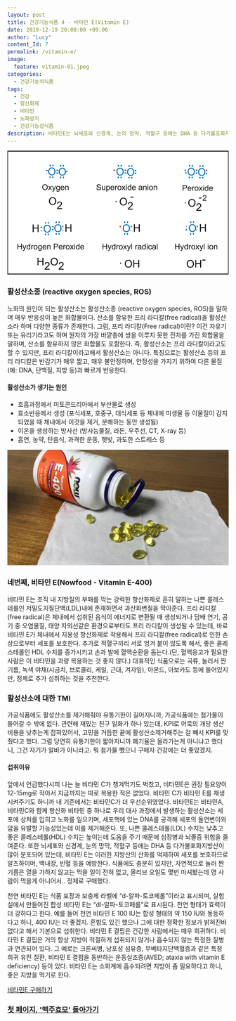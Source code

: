 ```yaml
---
layout: post
title: 건강기능식품 4 - 비타민 E(Vitamin E)
date: 2019-12-19 20:00:00 +09:00
author: "Lucy"
content_Id: 7
permalink: /vitamin-e/
image:
  feature: vitamin-01.jpeg
categories:
  - 건강기능석식품
tags:
  - 건강
  - 항산화제
  - 비타민
  - 노화방지
  - 건강기능성식품
description: 비타민E는 뇌세포와 신경계, 눈의 망막, 적혈구 등에는 DHA 등 다가불포화지방산이 많이 분포되어 있는데, 비타민 E는 이러한 지방산의 산화를 억제하므로 알츠하이머, 백내장, 빈혈 등을 예방한다. 또, 적혈구끼리 서로 엉겨 붙이 않도록 해서, 좋은 콜레스테롤인 HDL 수치를 증가시키고 손과 발에 혈액순환을 돕는다.
---
```


![활성산소종](/img/post/01/ros.jpg)

### 활성산소종 (reactive oxygen species, ROS)

노화의 원인이 되는 활성산소는 활성산소종 (reactive oxygen species, ROS)을 말하며 매우 반응성이 높은 화합물이다. 산소를 함유한 프리 라디칼(free radical)을 활성산소라 하며 다양한 종류가 존재한다. 그럼, 프리 라디칼(Free radical)이란? 이건 자유기 또는 유리기라고도 하며 원자의 가장 바깥층에 쌍을 이루지 못한 전자를 가진 화합물을 말하며, 산소를 함유하지 않은 화합물도 포함한다. 즉, 활성산소는 프리 라디칼이라고도 할 수 있지만, 프리 라디칼이라고해서 활성산소는 아니다. 특징으로는 활성산소 등의 프리 라디칼은 반감기가 매우 짧고, 매우 불안정하며, 안정성을 가지기 위하여 다른 물질(예: DNA, 단백질, 지방 등)과 빠르게 반응한다.

#### 활성산소가 생기는 원인

* 호흡과정에서 미토콘드리아에서 부산물로 생성
* 효소반응에서 생성 (포식세포, 호중구, 대식세포 등 체내에 미생물 등 이물질이 감지되었을 때 체내에서 이것을 제거, 분해하는 동안 생성됨)
* 이온을 생성하는 방사선 (방사능물질, 라돈, 우주선, CT, X-ray 등)
* 흡연, 농약, 탄음식, 과격한 운동, 햇빛, 과도한 스트레스 등





![비타민E](/img/post/01/vitamin-e.jpg)

### 네번째, 비타민 E(Nowfood - Vitamin E-400)

비타민 E는 조직 내 지방질의 부패를 막는 강력한 항산화제로 흔히 말하는 나쁜 콜레스테롤인 저밀도지질단백(LDL)내에 존재하면서 과산화변질을 막아준다. 프리 라디칼(free radical)은 체내에서 섭취된 음식이 에너지로 변환될 때 생성되거나 담배 연기, 공기 중 오염물질, 태양 자외선같은 환경으로부터도 프리 라디칼이 생성될 수 있는데, 바로 비타민 E가 체내에서 지용성 항산화제로 작용해서 프리 라디칼(free radical)로 인한 손상으로부터 세포를 보호한다. 추가로 적혈구끼리 서로 엉겨 붙이 않도록 해서, 좋은 콜레스테롤인 HDL 수치를 증가시키고 손과 발에 혈액순환을 돕는다.(단, 혈액응고가 필요한 사람은 이 비타민을 과량 복용하는 것 좋지 않다.) 대표적인 식품으로는 곡류, 눌러서 짠 기름, 녹색 야채(시금치, 브로콜리, 케일, 근대, 겨자잎), 아몬드, 아보카도 등에 들어있지만, 정제로 추가 섭취하는 것을 추천한다.



### 활성산소에 대한 TMI

가공식품에도 활성산소를 제거해줘야 유통기한이 길어지니까, 가공식품에는 첨가물이 들어갈 수 밖에 없다. 관련해 재밌는 친구 일화가 하나 있는데, KPI로 어묵의 개당 생산비용을 낮추는게 잡혀있어서, 고민을 거듭한 끝에 활성산소제거해주는 걸 빼서 KPI를 맞췄다고 했다. 그럼 당연히 유통기한이 짧아지니까 폐기율은 올라가는게 아니냐고 했더니, 그건 자기가 알바가 아니라고. 뭐 첨가물 뺐으니 구매자 건강에는 더 좋았겠지.

#### 섭취이유

앞에서 언급했다시피 나는 늘 비타민 C가 챙겨먹기도 벅찼고, 비타민E은 권장 필요양이 12-15mg로 작아서 지금까지는 따로 복용한 적은 없었다. 비타민 C가 비타민 E를 재생시켜주기도 하니까 내 기준에서는 비타민C가 더 우선순위였었다. 비타민E는 비타민A, 비타민C와 함께 항산화 비타민 중 하나로 우리 대사 과정에서 발생하는 활성산소는 세포에 상처를 입히고 노화를 일으키며, 세포핵에 있는 DNA를 공격해 세포의 돌연변이와 암을 유발할 가능성있는데 이를 제거해준다. 또, 나쁜 콜레스테롤(LDL) 수치는 낮추고 좋은 콜레스테롤(HDL) 수치는 높이는데 도움을 주기 때문에 심장병과 뇌졸증 위험을 줄여준다. 또한 뇌세포와 신경계, 눈의 망막, 적혈구 등에는 DHA 등 다가불포화지방산이 많이 분포되어 있는데, 비타민 E는 이러한 지방산의 산화를 억제하여 세포를 보호하므로 알츠하이머, 백내장, 빈혈 등을 예방한다. 식품에도 충분히 있지만, 자연적으로 눌러 짠 기름은 열을 가하지 않고는 먹을 일이 전혀 없고, 올리브 오일도 몇번 마셔봤는데 영 사람이 먹을게 아니어서.. 정제로 구매했다.





천연 비타민 E는 식품 포장과 보충제 라벨에 “d-알파-토코페롤”이라고 표시되며, 실험실에서 만들어진 합성 비타민 E는 “dl-알파-토코페롤”로 표시된다. 천연 형태가 효력이 더 강하다고 한다. 예를 들어 천연 비타민 E 100 IU는 합성 형태의 약 150 IU와 동등하다고 하니, 400 IU는 더 좋겠지. 혼합도 있긴 했으나 그에 대한 정확한 정보가 밝혀진바 없다고 해서 기본으로 섭취한다. 비타민 E 결핍은 건강한 사람에서는 매우 희귀하다. 비타민 E 결핍은 거의 항상 지방이 적절하게 섭취되지 않거나 흡수되지 않는 특정한 질병과 연관되어 있다. 그 예로는 크론씨병, 낭포성 섬유증, 무베타지단백혈증과 같은 특정 희귀 유전 질환, 비타민 E 결핍을 동반하는 운동실조증(AVED; ataxia with vitamin E deficiency) 등이 있다. 비타민 E는 소화계에 흡수되려면 지방이 좀 필요하다고 하니, 좋은 지방을 먹기로 한다.

[비타민E 구매하기](https://kr.iherb.com/pr/Now-Foods-Natural-E-400-250-Softgels/517?rcode=TJR663)





### [첫 페이지, '맥주효모' 돌아가기](https://lucyketogenic.com/brewersyeast/)
